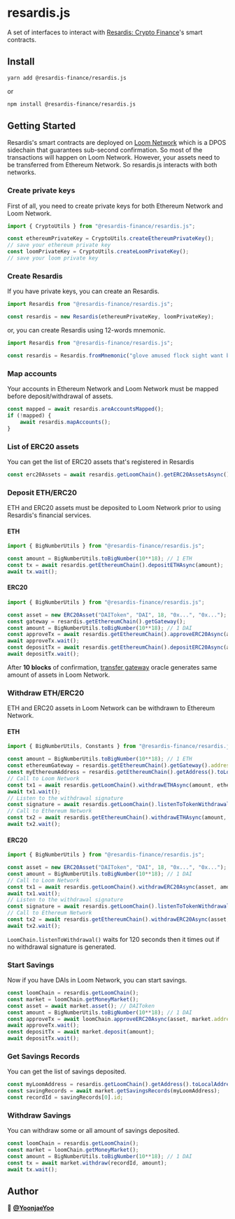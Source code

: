 # resardis.js
A set of interfaces to interact with [Resardis: Crypto Finance](https://resardis.finance)'s smart contracts.

## Install

```sh
yarn add @resardis-finance/resardis.js
```
or

```sh
npm install @resardis-finance/resardis.js
```

## Getting Started
Resardis's smart contracts are deployed on [Loom Network](https://loomx.io/developers/en/intro-to-loom.html) which is a DPOS sidechain that guarantees sub-second confirmation. So most of the transactions will happen on Loom Network. However, your assets need to be transferred from Ethereum Network. So resardis.js interacts with both networks.

### Create private keys
First of all, you need to create private keys for both Ethereum Network and Loom Network.
```js
import { CryptoUtils } from "@resardis-finance/resardis.js";

const ethereumPrivateKey = CryptoUtils.createEthereumPrivateKey();
// save your ethereum private key
const loomPrivateKey = CryptoUtils.createLoomPrivateKey();
// save your loom private key
```

### Create Resardis
If you have private keys, you can create an Resardis.
```js
import Resardis from "@resardis-finance/resardis.js";

const resardis = new Resardis(ethereumPrivateKey, loomPrivateKey);
```
or, you can create Resardis using 12-words mnemonic.
```js
import Resardis from "@resardis-finance/resardis.js";

const resardis = Resardis.fromMnemonic("glove amused flock sight want basic course invite chase paper crater defense"); // example mnemonic
```

### Map accounts
Your accounts in Ethereum Network and Loom Network must be mapped before deposit/withdrawal of assets.
```js
const mapped = await resardis.areAccountsMapped();
if (!mapped) {
    await resardis.mapAccounts();
}
```

### List of ERC20 assets
You can get the list of ERC20 assets that's registered in Resardis
```js
const erc20Assets = await resardis.getLoomChain().getERC20AssetsAsync();
```

### Deposit ETH/ERC20
ETH and ERC20 assets must be deposited to Loom Network prior to using Resardis's financial services.
#### ETH
```js
import { BigNumberUtils } from "@resardis-finance/resardis.js";

const amount = BigNumberUtils.toBigNumber(10**18); // 1 ETH
const tx = await resardis.getEthereumChain().depositETHAsync(amount);
await tx.wait();
```
#### ERC20
```js
import { BigNumberUtils } from "@resardis-finance/resardis.js";

const asset = new ERC20Asset("DAIToken", "DAI", 18, "0x...", "0x..."); // DAIToken
const gateway = resardis.getEthereumChain().getGateway();
const amount = BigNumberUtils.toBigNumber(10**18); // 1 DAI
const approveTx = await resardis.getEthereumChain().approveERC20Async(asset, gateway.address, amount);
await approveTx.wait();
const depositTx = await resardis.getEthereumChain().depositERC20Async(asset, amount);
await depositTx.wait();
```

After **10 blocks** of confirmation, [transfer gateway](https://loomx.io/developers/en/transfer-gateway.html) oracle generates same amount of assets in Loom Network.

### Withdraw ETH/ERC20
ETH and ERC20 assets in Loom Network can be withdrawn to Ethereum Network.
#### ETH
```js
import { BigNumberUtils, Constants } from "@resardis-finance/resardis.js";

const amount = BigNumberUtils.toBigNumber(10**18); // 1 ETH
const ethereumGateway = resardis.getEthereumChain().getGateway().address;
const myEthereumAddress = resardis.getEthereumChain().getAddress().toLocalAddressString();
// Call to Loom Network
const tx1 = await resardis.getLoomChain().withdrawETHAsync(amount, ethereumGateway);
await tx1.wait();
// Listen to the withdrawal signature
const signature = await resardis.getLoomChain().listenToTokenWithdrawal(Constants.ZERO_ADDRESS, myEthereumAddress);
// Call to Ethereum Network
const tx2 = await resardis.getEthereumChain().withdrawETHAsync(amount, signature);
await tx2.wait();
```
#### ERC20
```js
import { BigNumberUtils } from "@resardis-finance/resardis.js";

const asset = new ERC20Asset("DAIToken", "DAI", 18, "0x...", "0x..."); // DAIToken
const amount = BigNumberUtils.toBigNumber(10**18); // 1 DAI
// Call to Loom Network
const tx1 = await resardis.getLoomChain().withdrawERC20Async(asset, amount);
await tx1.wait();
// Listen to the withdrawal signature
const signature = await resardis.getLoomChain().listenToTokenWithdrawal(asset.ethereumAddress.toLocalAddressString(), myEthereumAddress);
// Call to Ethereum Network
const tx2 = await resardis.getEthereumChain().withdrawERC20Async(asset, amount, signature);
await tx2.wait();
```
`LoomChain.listenToWithdrawal()` waits for 120 seconds then it times out if no withdrawal signature is generated.

### Start Savings
Now if you have DAIs in Loom Network, you can start savings.
```js
const loomChain = resardis.getLoomChain();
const market = loomChain.getMoneyMarket();
const asset = await market.asset(); // DAIToken
const amount = BigNumberUtils.toBigNumber(10**18); // 1 DAI
const approveTx = await loomChain.approveERC20Async(asset, market.address, amount);
await approveTx.wait();
const depositTx = await market.deposit(amount);
await depositTx.wait();
```

### Get Savings Records
You can get the list of savings deposited.
```js
const myLoomAddress = resardis.getLoomChain().getAddress().toLocalAddressString();
const savingRecords = await market.getSavingsRecords(myLoomAddress);
const recordId = savingRecords[0].id;
```

### Withdraw Savings
You can withdraw some or all amount of savings deposited.
```js
const loomChain = resardis.getLoomChain();
const market = loomChain.getMoneyMarket();
const amount = BigNumberUtils.toBigNumber(10**18); // 1 DAI
const tx = await market.withdraw(recordId, amount);
await tx.wait();
```

## Author

👤 **[@YoonjaeYoo](https://github.com/YoonjaeYoo)**

